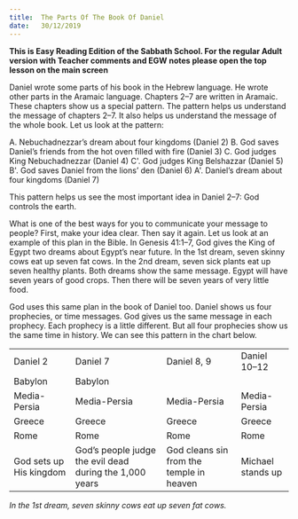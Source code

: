 ```yaml
---
title:  The Parts Of The Book Of Daniel
date:   30/12/2019
---
```


**This is Easy Reading Edition of the Sabbath School. For the regular Adult version with Teacher comments and EGW notes please open the top lesson on the main screen** 

Daniel wrote some parts of his book in the Hebrew language. He wrote other parts in the Aramaic language. Chapters 2–7 are written in Aramaic. These chapters show us a special pattern. The pattern helps us understand the message of chapters 2–7. It also helps us understand the message of the whole book. Let us look at the pattern:

A. Nebuchadnezzar’s dream about four kingdoms (Daniel 2)
    B. God saves Daniel’s friends from the hot oven filled with fire (Daniel 3)
        C.	God judges King Nebuchadnezzar (Daniel 4)
        C'.	God judges King Belshazzar (Daniel 5)
    B'.	God saves Daniel from the lions’ den (Daniel 6)
A'.	Daniel’s dream about four kingdoms (Daniel 7)

This pattern helps us see the most important idea in Daniel 2–7: God controls the earth.

What is one of the best ways for you to communicate your message to people? First, make your idea clear. Then say it again. Let us look at an example of this plan in the Bible. In Genesis 41:1–7, God gives the King of Egypt two dreams about Egypt’s near future. In the 1st dream, seven skinny cows eat up seven fat cows. In the 2nd dream, seven sick plants eat up seven healthy plants. Both dreams show the same message. Egypt will have seven years of good crops. Then there will be seven years of very little food.

God uses this same plan in the book of Daniel too. Daniel shows us four prophecies, or time messages. God gives us the same message in each prophecy. Each prophecy is a little different. But all four prophecies show us the same time in history. We can see this pattern in the chart below. 

| |  |  |  |
|---|---|---|---|
| Daniel 2 | Daniel 7 | Daniel 8, 9 | Daniel 10–12 |
| Babylon | Babylon |  | |
| Media-Persia | Media-Persia | Media-Persia | Media-Persia
| Greece | Greece | Greece | Greece |
| Rome | Rome | Rome | Rome |
| God sets up His kingdom | God’s people judge the evil dead during the 1,000 years |  God cleans sin from the temple in heaven | Michael stands up |

*In the 1st dream, seven skinny cows eat up seven fat cows.*